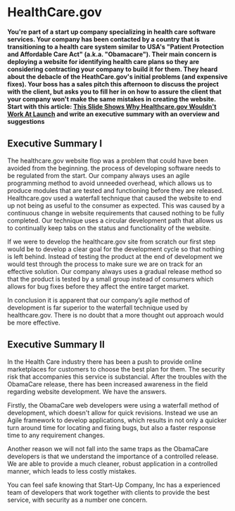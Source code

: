HealthCare.gov
==============
**You're part of a start up company specializing in health care software services. Your company has been contacted by a country that is transitioning to a health care system similar to USA's "Patient Protection and Affordable Care Act" (a.k.a. "Obamacare"). Their main concern is deploying a website for identifying health care plans so they are considering contracting your company to build it for them. They heard about the debacle of the HeathCare.gov's initial problems (and expensive fixes). Your boss has a sales pitch this afternoon to discuss the project with the client, but asks you to fill her in on how to assure the client that your company won't make the same mistakes in creating the website. Start with this article: [This Slide Shows Why Healthcare.gov Wouldn't Work At Launch](http://www.npr.org/blogs/alltechconsidered/2013/11/19/246132770/this-slide-shows-why-healthcare-gov-wouldnt-work-at-launch) and write an executive summary with an overview and suggestions**

Executive Summary I
-------------------
The healthcare.gov website flop was a problem that could have been avoided from the beginning. the process of developing software needs to be regulated from the start. Our company always uses an agile programming method to avoid unneeded overhead, which allows us to produce modules that are tested and functioning before they are released. Healthcare.gov used a waterfall technique that caused the website to end up not being as useful to the consumer as expected. This was caused by a continuous change in website requirements that caused nothing to be fully completed. Our technique uses a circular development path that allows us to continually keep tabs on the status and functionality of the website.

If we were to develop the healthcare.gov site from scratch our first step would be to develop a clear goal for the development cycle so that nothing is left behind. Instead of testing the product at the end of development we would test through the process to make sure we are on track for an effective solution. Our company always uses a gradual release method so that the product is tested by a small group instead of consumers which allows for bug fixes before they affect the entire target
market.

In conclusion it is apparent that our company’s agile method of development is far superior to the waterfall technique used by healthcare.gov. There is no doubt that a more thought out approach would be more effective.


Executive Summary II
--------------------
In the Health Care industry there has been a push to provide online marketplaces for customers to choose the best plan for them. The security risk that accompanies this service is substancial.  After the troubles with the ObamaCare release, there has been increased awareness in the field regarding website development. We have the answers.

Firstly, the ObamaCare web developers were using a  waterfall method of development, which doesn't allow for quick revisions. Instead we use an Agile framework to develop applications, which results in not only a quicker turn around time for locating and fixing bugs, but also a faster response time to any requirement changes.

Another reason we will not fall into the same traps as the ObamaCare developers is that we understand the importance of a controlled release. We are able to provide a much cleaner, robust application in a controlled manner, which leads to less costly mistakes.

You can feel safe knowing that Start-Up Company, Inc has a experienced team of developers that work together with clients to provide the best service, with security as a number one concern.
